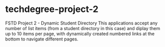 # techdegree-project-2
 FSTD Project 2 - Dynamic Student Directory
 This applications accept any number of list items (from a student directory in this case) and diplay them up to 10 items per page, with dynamically created numbered links at the bottom to navigate different pages.
